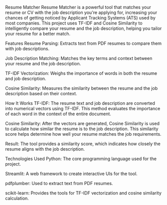 Resume Matcher
Resume Matcher is a powerful tool that matches your resume or CV with the job description you're applying for, increasing your chances of getting noticed by Applicant Tracking Systems (ATS) used by most companies. This project uses TF-IDF and Cosine Similarity to intelligently compare your resume and the job description, helping you tailor your resume for a better match.

Features
Resume Parsing: Extracts text from PDF resumes to compare them with job descriptions.

Job Description Matching: Matches the key terms and context between your resume and the job description.

TF-IDF Vectorization: Weighs the importance of words in both the resume and job description.

Cosine Similarity: Measures the similarity between the resume and the job description based on their context.

How It Works
TF-IDF: The resume text and job description are converted into numerical vectors using TF-IDF. This method evaluates the importance of each word in the context of the entire document.

Cosine Similarity: After the vectors are generated, Cosine Similarity is used to calculate how similar the resume is to the job description. This similarity score helps determine how well your resume matches the job requirements.

Result: The tool provides a similarity score, which indicates how closely the resume aligns with the job description.

Technologies Used
Python: The core programming language used for the project.

Streamlit: A web framework to create interactive UIs for the tool.

pdfplumber: Used to extract text from PDF resumes.

scikit-learn: Provides the tools for TF-IDF vectorization and cosine similarity calculation.
